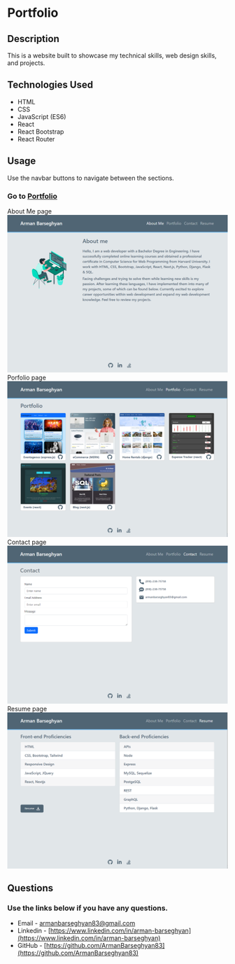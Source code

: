 # Portfolio

## Description
This is a website built to showcase my technical skills, web design skills, and projects.

## Technologies Used
- HTML
- CSS
- JavaScript (ES6)
- React
- React Bootstrap
- React Router

## Usage
Use the navbar buttons to navigate between the sections. 

### Go to [Portfolio](https://2portfoli.netlify.app/)

About Me page
![About Me page](./src/assets/images/about.png)
Porfolio page
![Portfolio page](./src/assets/images/portfolio.png)
Contact page
![Contact page](./src/assets/images/contact.png)
Resume page
![Redume page](./src/assets/images/resume.png)

## Questions
### Use the links below if you have any questions.
- Email - [armanbarseghyan83@gmail.com](mailto:armanbarseghyan83@gmail.com)
- Linkedin - [https://www.linkedin.com/in/arman-barseghyan](https://www.linkedin.com/in/arman-barseghyan)
- GitHub - [https://github.com/ArmanBarseghyan83](https://github.com/ArmanBarseghyan83)
